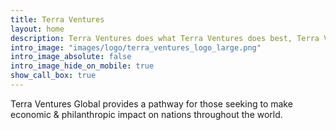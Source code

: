 ```yaml
---
title: Terra Ventures
layout: home
description: Terra Ventures does what Terra Ventures does best, Terra Ventures. 
intro_image: "images/logo/terra_ventures_logo_large.png"
intro_image_absolute: false
intro_image_hide_on_mobile: true
show_call_box: true
---
```


Terra Ventures Global provides a pathway for those seeking to make economic & philanthropic impact on nations throughout the world.
